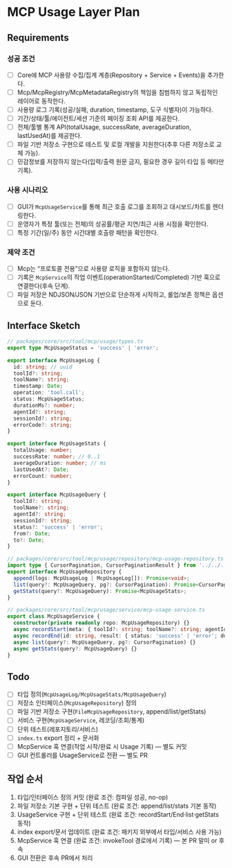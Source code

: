 # MCP Usage Layer Plan

## Requirements

### 성공 조건

- [ ] Core에 MCP 사용량 수집/집계 계층(Repository + Service + Events)을 추가한다.
- [ ] Mcp/McpRegistry/McpMetadataRegistry의 책임을 침범하지 않고 독립적인 레이어로 동작한다.
- [ ] 사용량 로그 기록(성공/실패, duration, timestamp, 도구 식별자)이 가능하다.
- [ ] 기간/상태/툴/에이전트/세션 기준의 페이징 조회 API를 제공한다.
- [ ] 전체/툴별 통계 API(totalUsage, successRate, averageDuration, lastUsedAt)를 제공한다.
- [ ] 파일 기반 저장소 구현으로 테스트 및 로컬 개발을 지원한다(추후 다른 저장소로 교체 가능).
- [ ] 민감정보를 저장하지 않는다(입력/출력 원문 금지, 필요한 경우 길이·타입 등 메타만 기록).

### 사용 시나리오

- [ ] GUI가 `McpUsageService`를 통해 최근 호출 로그를 조회하고 대시보드/차트를 렌더링한다.
- [ ] 운영자가 특정 툴(또는 전체)의 성공률/평균 지연/최근 사용 시점을 확인한다.
- [ ] 특정 기간(일/주) 동안 시간대별 호출량 패턴을 확인한다.

### 제약 조건

- [ ] Mcp는 “프로토콜 전용”으로 사용량 로직을 포함하지 않는다.
- [ ] 기록은 `McpService`의 작업 이벤트(operationStarted/Completed) 기반 훅으로 연결한다(후속 단계).
- [ ] 파일 저장은 NDJSON/JSON 기반으로 단순하게 시작하고, 롤업/보존 정책은 옵션으로 둔다.

## Interface Sketch

```ts
// packages/core/src/tool/mcp/usage/types.ts
export type McpUsageStatus = 'success' | 'error';

export interface McpUsageLog {
  id: string; // uuid
  toolId?: string;
  toolName?: string;
  timestamp: Date;
  operation: 'tool.call';
  status: McpUsageStatus;
  durationMs?: number;
  agentId?: string;
  sessionId?: string;
  errorCode?: string;
}

export interface McpUsageStats {
  totalUsage: number;
  successRate: number; // 0..1
  averageDuration: number; // ms
  lastUsedAt?: Date;
  errorCount: number;
}

export interface McpUsageQuery {
  toolId?: string;
  toolName?: string;
  agentId?: string;
  sessionId?: string;
  status?: 'success' | 'error';
  from?: Date;
  to?: Date;
}

// packages/core/src/tool/mcp/usage/repository/mcp-usage-repository.ts
import type { CursorPagination, CursorPaginationResult } from '../../../common/pagination/cursor-pagination';
export interface McpUsageRepository {
  append(logs: McpUsageLog | McpUsageLog[]): Promise<void>;
  list(query?: McpUsageQuery, pg?: CursorPagination): Promise<CursorPaginationResult<McpUsageLog>>;
  getStats(query?: McpUsageQuery): Promise<McpUsageStats>;
}

// packages/core/src/tool/mcp/usage/service/mcp-usage-service.ts
export class McpUsageService {
  constructor(private readonly repo: McpUsageRepository) {}
  async recordStart(meta: { toolId?: string; toolName?: string; agentId?: string; sessionId?: string }): Promise<string> {}
  async recordEnd(id: string, result: { status: 'success' | 'error'; durationMs: number; errorCode?: string }): Promise<void> {}
  async list(query?: McpUsageQuery, pg?: CursorPagination) {}
  async getStats(query?: McpUsageQuery) {}
}
```

## Todo

- [ ] 타입 정의(`McpUsageLog/McpUsageStats/McpUsageQuery`)
- [ ] 저장소 인터페이스(`McpUsageRepository`) 정의
- [ ] 파일 기반 저장소 구현(`FileMcpUsageRepository`, append/list/getStats)
- [ ] 서비스 구현(`McpUsageService`, 레코딩/조회/통계)
- [ ] 단위 테스트(레포지토리/서비스)
- [ ] `index.ts` export 정리 + 문서화
- [ ] McpService 훅 연결(작업 시작/완료 시 Usage 기록) — 별도 커밋
- [ ] GUI 컨트롤러를 UsageService로 전환 — 별도 PR

## 작업 순서

1. 타입/인터페이스 정의 커밋 (완료 조건: 컴파일 성공, no-op)
2. 파일 저장소 기본 구현 + 단위 테스트 (완료 조건: append/list/stats 기본 동작)
3. UsageService 구현 + 단위 테스트 (완료 조건: recordStart/End·list·getStats 동작)
4. index export/문서 업데이트 (완료 조건: 패키지 외부에서 타입/서비스 사용 가능)
5. McpService 훅 연결 (완료 조건: invokeTool 경로에서 기록) — 본 PR 말미 or 후속
6. GUI 전환은 후속 PR에서 처리

